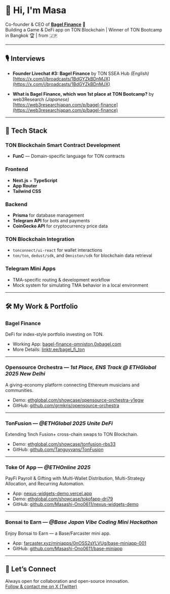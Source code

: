 # 👋 Hi, I'm Masa  
Co-founder & CEO of [**Bagel Finance**](https://bagel-finance-omniston.0xbagel.com/) 🥯  
Building a Game & DeFi app on TON Blockchain | Winner of TON Bootcamp in Bangkok 🏆 | from 🇯🇵

---

## 🎙️ Interviews  

- **Founder Livechat #3: Bagel Finance** by TON SSEA Hub *(English)*  
  [https://x.com/i/broadcasts/1BdGYZkBDnMJX](https://x.com/i/broadcasts/1BdGYZkBDnMJX)

- **What is Bagel Finance, which won 1st place at TON Bootcamp?** by web3Research *(Japanese)*  
  [https://web3researchjapan.com/p/bagel-finance](https://web3researchjapan.com/p/bagel-finance)

---

## 🚀 Tech Stack  

### TON Blockchain Smart Contract Development
- **FunC** — Domain-specific language for TON contracts

### Frontend
- **Next.js** + **TypeScript**
- **App Router**
- **Tailwind CSS**

### Backend
- **Prisma** for database management  
- **Telegram API** for bots and payments  
- **CoinGecko API** for cryptocurrency price data  

### TON Blockchain Integration
- `tonconnect/ui-react` for wallet interactions  
- `ton/ton`, `dedust/sdk`, and `Omniston/sdk` for blockchain data retrieval  

### Telegram Mini Apps
- TMA-specific routing & development workflow  
- Mock system for simulating TMA behavior in a local environment  

---

## 🛠️ My Work & Portfolio  

### **Bagel Finance** 
DeFi for index-style portfolio investing on TON.  
- Working App: [bagel-finance-omniston.0xbagel.com](https://bagel-finance-omniston.0xbagel.com/)  
- More Details: [linktr.ee/bagel_fi_ton](https://linktr.ee/bagel_fi_ton)

---

### **Opensource Orchestra**  — *1st Place, ENS Track @ ETHGlobal 2025 New Delhi*  
A giving-economy platform connecting Ethereum musicians and communities.  
- Demo: [ethglobal.com/showcase/opensource-orchestra-y1egw](https://ethglobal.com/showcase/opensource-orchestra-y1egw)  
- GitHub: [github.com/grmkris/opensource-orchestra](https://github.com/grmkris/opensource-orchestra)

---

### **TonFusion**  — *@ETHGlobal 2025 Unite DeFi*  
Extending 1inch Fusion+ cross-chain swaps to TON Blockchain.  
- Demo: [ethglobal.com/showcase/tonfusion-rbs33](https://ethglobal.com/showcase/tonfusion-rbs33)  
- GitHub: [github.com/Tanguyvans/TonFusion](https://github.com/Tanguyvans/TonFusion/tree/main/)

---

### **Toke Of App**  — *@ETHOnline 2025*  
PayFi Payroll & Gifting with Multi-Wallet Distribution, Multi-Strategy Allocation, and Recurring Automation.
- App: [nexus-widgets-demo.vercel.app](https://nexus-widgets-demo.vercel.app/)
- Demo: [ethglobal.com/showcase/tokofapp-dri79](https://ethglobal.com/showcase/tokofapp-dri79)  
- GitHub: [github.com/Masashi-Ono0611/nexus-widgets-demo](https://github.com/Masashi-Ono0611/nexus-widgets-demo)

---

### **Bonsai to Earn** — *@Base Japan Vibe Coding Mini Hackathon* 
Enjoy Bonsai to Earn — a Base/Farcaster mini app.  
- App: [farcaster.xyz/miniapps/0nOSS2sYLVUg/base-miniapp-001](https://farcaster.xyz/miniapps/0nOSS2sYLVUg/base-miniapp-001)  
- GitHub: [github.com/Masashi-Ono0611/base-miniapp](https://github.com/Masashi-Ono0611/base-miniapp)

---

## 🤝 Let’s Connect  

Always open for collaboration and open-source innovation.  
[Follow & contact me on X (Twitter)](https://x.com/Masashi_Ono0611/)
